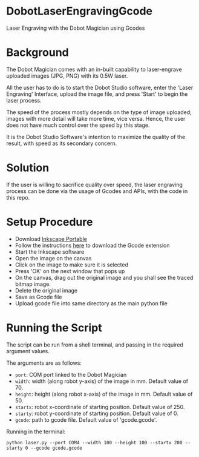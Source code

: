 # DobotLaserEngravingGcode
Laser Engraving with the Dobot Magician using Gcodes


# Background
The Dobot Magician comes with an in-built capability to laser-engrave uploaded images (JPG, PNG) with its 0.5W laser. 

All the user has to do is to start the Dobot Studio software, enter the 'Laser Engraving' Interface, upload the image file, and press 'Start' to begin the laser process.

The speed of the process mostly depends on the type of image uploaded; images with more detail will take more time, vice versa. Hence, the user does not have much control over the speed by this stage. 

It is the Dobot Studio Software's intention to maximize the quality of the result, with speed as its secondary concern. 

# Solution

If the user is willing to sacrifice quality over speed, the laser engraving process can be done via the usage of Gcodes and APIs, with the code in this repo.

# Setup Procedure
  * Download [Inkscape Portable](https://portableapps.com/apps/graphics_pictures/inkscape_portable)
  * Follow the instructions [here](https://github.com/martymcguire/inkscape-unicorn) to download the Gcode extension
  * Start the Inkscape software
  * Open the image on the canvas
  * Click on the image to make sure it is selected
  * Press 'OK' on the next window that pops up
  * On the canvas, drag out the original image and you shall see the traced bitmap image.
  * Delete the original image
  * Save as Gcode file
  * Upload gcode file into same directory as the main python file
  
# Running the Script

The script can be run from a shell terminal, and passing in the required argument values. 

The arguments are as follows:
  * `port`: COM port linked to the Dobot Magician
  * `width`: width (along robot y-axis) of the image in mm. Default value of 70.
  * `height`: height (along robot x-axis) of the image in mm. Default value of 50.
  * `startx`: robot x-coordinate of starting position. Default value of 250.
  * `starty`: robot y-coordinate of starting position. Default value of 0.
  * `gcode`: path to gcode file. Default value of 'gcode.gcode'.
  
Running in the terminal:

`python laser.py --port COM4 --width 100 --height 100 --startx 200 --starty 0 --gcode gcode.gcode`
